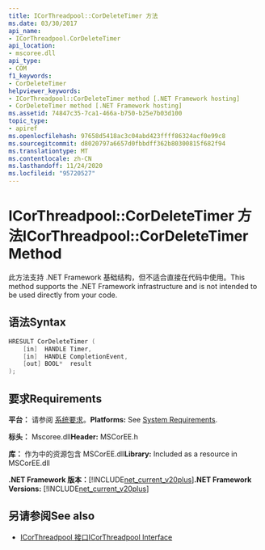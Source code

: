 ```yaml
---
title: ICorThreadpool::CorDeleteTimer 方法
ms.date: 03/30/2017
api_name:
- ICorThreadpool.CorDeleteTimer
api_location:
- mscoree.dll
api_type:
- COM
f1_keywords:
- CorDeleteTimer
helpviewer_keywords:
- ICorThreadpool::CorDeleteTimer method [.NET Framework hosting]
- CorDeleteTimer method [.NET Framework hosting]
ms.assetid: 74847c35-7ca1-466a-b750-b25e7b03d100
topic_type:
- apiref
ms.openlocfilehash: 97658d5418ac3c04abd423ffff86324acf0e99c8
ms.sourcegitcommit: d8020797a6657d0fbbdff362b80300815f682f94
ms.translationtype: MT
ms.contentlocale: zh-CN
ms.lasthandoff: 11/24/2020
ms.locfileid: "95720527"
---
```

# <a name="icorthreadpoolcordeletetimer-method"></a><span data-ttu-id="65574-102">ICorThreadpool::CorDeleteTimer 方法</span><span class="sxs-lookup"><span data-stu-id="65574-102">ICorThreadpool::CorDeleteTimer Method</span></span>

<span data-ttu-id="65574-103">此方法支持 .NET Framework 基础结构，但不适合直接在代码中使用。</span><span class="sxs-lookup"><span data-stu-id="65574-103">This method supports the .NET Framework infrastructure and is not intended to be used directly from your code.</span></span>  
  
## <a name="syntax"></a><span data-ttu-id="65574-104">语法</span><span class="sxs-lookup"><span data-stu-id="65574-104">Syntax</span></span>  
  
```cpp  
HRESULT CorDeleteTimer (  
    [in]  HANDLE Timer,  
    [in]  HANDLE CompletionEvent,  
    [out] BOOL*  result  
);  
```  
  
## <a name="requirements"></a><span data-ttu-id="65574-105">要求</span><span class="sxs-lookup"><span data-stu-id="65574-105">Requirements</span></span>  

 <span data-ttu-id="65574-106">**平台：** 请参阅 [系统要求](../../get-started/system-requirements.md)。</span><span class="sxs-lookup"><span data-stu-id="65574-106">**Platforms:** See [System Requirements](../../get-started/system-requirements.md).</span></span>  
  
 <span data-ttu-id="65574-107">**标头：** Mscoree.dll</span><span class="sxs-lookup"><span data-stu-id="65574-107">**Header:** MSCorEE.h</span></span>  
  
 <span data-ttu-id="65574-108">**库：** 作为中的资源包含 MSCorEE.dll</span><span class="sxs-lookup"><span data-stu-id="65574-108">**Library:** Included as a resource in MSCorEE.dll</span></span>  
  
 <span data-ttu-id="65574-109">**.NET Framework 版本：**[!INCLUDE[net_current_v20plus](../../../../includes/net-current-v20plus-md.md)]</span><span class="sxs-lookup"><span data-stu-id="65574-109">**.NET Framework Versions:** [!INCLUDE[net_current_v20plus](../../../../includes/net-current-v20plus-md.md)]</span></span>  
  
## <a name="see-also"></a><span data-ttu-id="65574-110">另请参阅</span><span class="sxs-lookup"><span data-stu-id="65574-110">See also</span></span>

- [<span data-ttu-id="65574-111">ICorThreadpool 接口</span><span class="sxs-lookup"><span data-stu-id="65574-111">ICorThreadpool Interface</span></span>](icorthreadpool-interface.md)

